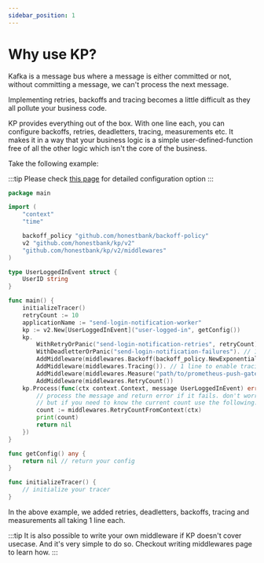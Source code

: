 ```yaml
---
sidebar_position: 1
---
```


# Why use KP?
Kafka is a message bus where a message is either committed or not, without committing a message, we can't process the next message.

Implementing retries, backoffs and tracing becomes a little difficult as they all pollute your business code.

KP provides everything out of the box. With one line each, you can configure backoffs, retries, deadletters, tracing, measurements etc. It makes it in a way that your business logic is a simple user-defined-function free of all the other logic which isn't the core of the business.

Take the following example:

:::tip
Please check [this page](../introduction/configuration.md) for detailed configuration option
:::


```go
package main

import (
	"context"
	"time"

	backoff_policy "github.com/honestbank/backoff-policy"
	v2 "github.com/honestbank/kp/v2"
	"github.com/honestbank/kp/v2/middlewares"
)

type UserLoggedInEvent struct {
	UserID string
}

func main() {
	initializeTracer()
	retryCount := 10
	applicationName := "send-login-notification-worker"
	kp := v2.New[UserLoggedInEvent]("user-logged-in", getConfig())
	kp.
		WithRetryOrPanic("send-login-notification-retries", retryCount). // 1 line to enable retries
		WithDeadletterOrPanic("send-login-notification-failures"). // 1 line to enable deadlettering
		AddMiddleware(middlewares.Backoff(backoff_policy.NewExponentialBackoffPolicy(time.Millisecond*200, 10))). // 1 line to enable backoffs
		AddMiddleware(middlewares.Tracing()). // 1 line to enable tracing
		AddMiddleware(middlewares.Measure("path/to/prometheus-push-gateway", applicationName)). // 1 line to enable measurements
		AddMiddleware(middlewares.RetryCount())
	kp.Process(func(ctx context.Context, message UserLoggedInEvent) error {
		// process the message and return error if it fails. don't worry about retries here.
		// but if you need to know the current count use the following:
		count := middlewares.RetryCountFromContext(ctx)
		print(count)
		return nil
    })
}

func getConfig() any {
    return nil // return your config
}

func initializeTracer() {
	// initialize your tracer
}
```
In the above example, we added retries, deadletters, backoffs, tracing and measurements all taking 1 line each.

:::tip
It is also possible to write your own middleware if KP doesn't cover usecase. And it's very simple to do so. Checkout writing middlewares page to learn how.
:::
